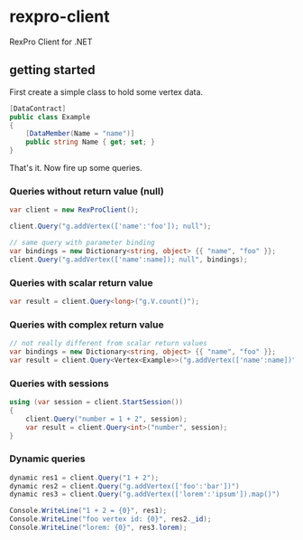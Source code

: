rexpro-client
==============

RexPro Client for .NET

## getting started

First create a simple class to hold some vertex data.

```C#
[DataContract]
public class Example
{
    [DataMember(Name = "name")]
    public string Name { get; set; }
}
```

That's it. Now fire up some queries.

### Queries without return value (null)

```C#
var client = new RexProClient();

client.Query("g.addVertex(['name':'foo']); null");

// same query with parameter binding
var bindings = new Dictionary<string, object> {{ "name", "foo" }};
client.Query("g.addVertex(['name':name]); null", bindings);
```

### Queries with scalar return value

```C#
var result = client.Query<long>("g.V.count()");
```

### Queries with complex return value

```C#
// not really different from scalar return values
var bindings = new Dictionary<string, object> {{ "name", "foo" }};
var result = client.Query<Vertex<Example>>("g.addVertex(['name':name])", bindings);
```

### Queries with sessions

```C#
using (var session = client.StartSession())
{
    client.Query("number = 1 + 2", session);
    var result = client.Query<int>("number", session);
}
```

### Dynamic queries

```C#
dynamic res1 = client.Query("1 + 2");
dynamic res2 = client.Query("g.addVertex(['foo':'bar'])")
dynamic res3 = client.Query("g.addVertex(['lorem':'ipsum']).map()")

Console.WriteLine("1 + 2 = {0}", res1);
Console.WriteLine("foo vertex id: {0}", res2._id);
Console.WriteLine("lorem: {0}", res3.lorem);
```
